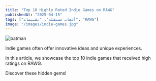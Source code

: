 ```yaml
---
title: "Top 10 Highly Rated Indie Games on RAWG"
publishedAt: "2025-04-15"
tags: ["ألعاب مستقلة", "تقييمات", "RAWG"]
image: "/images/indie-games.jpg"
---
```

![batman](/top.jpg)

Indie games often offer innovative ideas and unique experiences.

In this article, we showcase the top 10 indie games that received high ratings on RAWG.

Discover these hidden gems!
